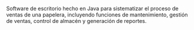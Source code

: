 Software de escritorio hecho en Java para sistematizar el proceso de ventas de una papelera, incluyendo funciones de mantenimiento, gestión de ventas, control de almacén y generación de reportes.
